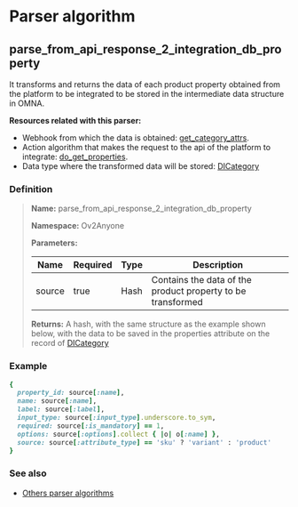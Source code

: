 # Parser algorithm
 
## parse_from_api_response_2_integration_db_property

It transforms and returns the data of each product property obtained from the platform to be integrated to be stored in 
the intermediate data structure in OMNA.

**Resources related with this parser:**

* Webhook from which the data is obtained: [get_category_attrs](../webhooks/overview.md?id=get_category_attrs).
* Action algorithm that makes the request to the api of the platform to integrate:
  [do_get_properties](../action-algorithms/do_get_properties.md).
* Data type where the transformed data will be stored: [DICategory](../data-types/DICategory.md)
    
### Definition

> **Name:** parse_from_api_response_2_integration_db_property
> 
> **Namespace:** Ov2Anyone
>
> **Parameters:**
> 
> | Name | Required | Type | Description |
> | ---- | -------- | ---- | ----------- |
> | source | true | Hash | Contains the data of the product property to be transformed |
>
> **Returns:** A hash, with the same structure as the example shown below, with the data to be saved in the properties attribute on the record of [DICategory](../data-types/DICategory.md)

### Example
```ruby
{
  property_id: source[:name],
  name: source[:name],
  label: source[:label],
  input_type: source[:input_type].underscore.to_sym,
  required: source[:is_mandatory] == 1,
  options: source[:options].collect { |o| o[:name] },
  source: source[:attribute_type] == 'sku' ? 'variant' : 'product'
}
```

### See also
* [Others parser algorithms](overview?id=parse_from_api_response_2_integration_db_property)